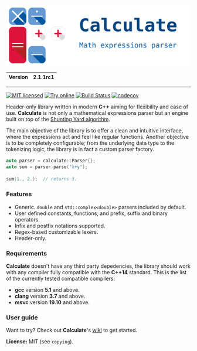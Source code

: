 ![Calculate](resource/calculate.svg)

| Version | 2.1.1rc1 |
| ------- | -------- |

---

[![MIT licensed](https://img.shields.io/badge/license-MIT-blue.svg)](https://github.com/newlawrence/Calculate/blob/7f96b434dd77461f17a71f3fe3025c21b73ed0d0/copying)
[![Try online](https://img.shields.io/badge/try-online-blue.svg)](https://wandbox.org/permlink/EBuJ6XZg0eCnTN10)
[![Build Status](https://travis-ci.org/newlawrence/Calculate.svg?branch=master)](https://travis-ci.org/newlawrence/Calculate)
[![codecov](https://codecov.io/gh/newlawrence/Calculate/branch/master/graph/badge.svg)](https://codecov.io/gh/newlawrence/Calculate)

Header-only library written in modern **C++** aiming for flexibility and ease of use. **Calculate** is not only a mathematical expressions parser but an engine built on top of the [Shunting Yard algorithm](https://en.wikipedia.org/wiki/Shunting-yard_algorithm).

The main objective of the library is to offer a clean and intuitive interface, where the expressions act and feel like regular functions. Another objective is to be completely configurable; from the underlying data type to the tokenizing logic, the library is in fact a custom parser factory.

```c++
auto parser = calculate::Parser{};
auto sum = parser.parse("x+y");

sum(1., 2.);  // returns 3.
```

### Features

* Generic. `double` and `std::complex<double>` parsers included by default.
* User defined constants, functions, and prefix, suffix and binary operators.
* Infix and postfix notations supported.
* Regex-based customizable lexers.
* Header-only.

### Requirements

**Calculate** doesn't have any third party depedencies, the library should work with any compiler fully compatible with the **C++14** standard. This is the list of the currently tested compatible compilers:

* **gcc** version **5.1** and above.
* **clang** version **3.7** and above.
* **msvc** version **19.10** and above.

### User guide

Want to try? Check out **Calculate**'s [wiki](https://github.com/newlawrence/Calculate/wiki) to get started.

**License:** MIT (see `copying`).
